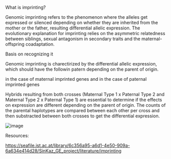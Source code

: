 What is imprinting?

Genomic imprinting refers to the phenomenon where the alleles get expressed or silenced depending on whether they are inherited from the mother or the father, resulting differential allelic expression. The evolutionary explanation for imprinting relies on the asymmetric relatedness between siblings, sexual antagonism in secondary traits and the maternal-offspring coadaptation.


Basis on recognizing it

Genomic imprinting is charectirized by the differential allelic expression, which should have the followin patern depending on the parent of origin.

in the case of maternal imprinted genes
and in the case of paternal imprinted genes

Hybrids resulting from both crosses (Maternal Type 1 x Paternal Type 2 and Maternal Type 2 x Paternal Type 1) are essential to determine if the effects on expression are different depending on the parent of origin.
The counts of the parental haplotypes are compared between each other per cross and then substracted between both crosses to get the differential expression.

![image](https://github.com/sarabi98/howToImprinting/assets/94226596/00595534-1bde-40fc-8393-6f4d288a7b6c)


Resources:

https://seafile.ist.ac.at/library/6c356a95-a6d1-4e50-909a-6a634e414d28/SinKaz_GE_project/literature/imprinting


